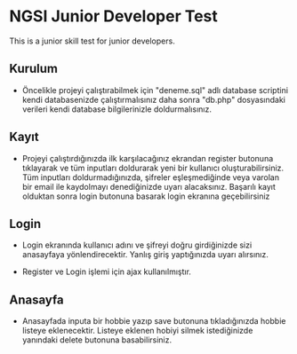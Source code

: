 # NGSI Junior Developer Test
This is a junior skill test for junior developers. 

## Kurulum
- Öncelikle projeyi çalıştırabilmek için "deneme.sql" adlı database scriptini kendi databasenizde çalıştırmalısınız daha sonra "db.php" dosyasındaki verileri
kendi database bilgilerinizle doldurmalısınız.

## Kayıt
- Projeyi çalıştırdığınızda ilk karşılacağınız ekrandan register butonuna tıklayarak ve tüm inputları doldurarak yeni bir kullanıcı oluşturabilirsiniz.
Tüm inputları doldurmadığınızda, şifreler eşleşmediğinde veya varolan bir email ile kaydolmayı denediğinizde uyarı alacaksınız. Başarılı kayıt olduktan sonra
login butonuna basarak login ekranına geçebilirsiniz

##  Login
- Login ekranında kullanıcı adını ve şifreyi doğru girdiğinizde sizi anasayfaya yönlendirecektir. Yanlış giriş yaptığınızda uyarı alırsınız.

- Register ve Login işlemi için ajax kullanılmıştır.
 
## Anasayfa
- Anasayfada inputa bir hobbie yazıp save butonuna tıkladığınızda hobbie listeye eklenecektir. Listeye eklenen hobiyi silmek istediğinizde yanındaki 
delete butonuna basabilirsiniz.
